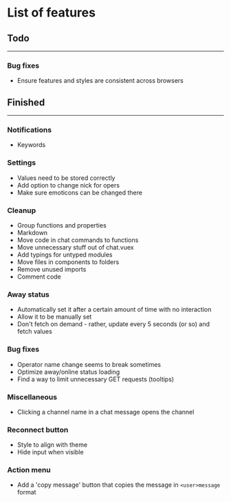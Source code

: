 # List of features

## Todo
----

### Bug fixes
  - Ensure features and styles are consistent across browsers

## Finished
---

### Notifications
  - Keywords

### Settings
  - Values need to be stored correctly
  - Add option to change nick for opers
  - Make sure emoticons can be changed there

### Cleanup
  - Group functions and properties  
  - Markdown
  - Move code in chat commands to functions
  - Move unnecessary stuff out of chat.vuex
  - Add typings for untyped modules
  - Move files in components to folders
  - Remove unused imports
  - Comment code

### Away status
  - Automatically set it after a certain amount of time with no interaction
  - Allow it to be manually set
  - Don't fetch on demand - rather, update every 5 seconds (or so) and fetch values

### Bug fixes
  - Operator name change seems to break sometimes
  - Optimize away/online status loading
  - Find a way to limit unnecessary GET requests (tooltips)

### Miscellaneous
  - Clicking a channel name in a chat message opens the channel

### Reconnect button
  - Style to align with theme
  - Hide input when visible

### Action menu
  - Add a 'copy message' button that copies the message in `<user>message` format

